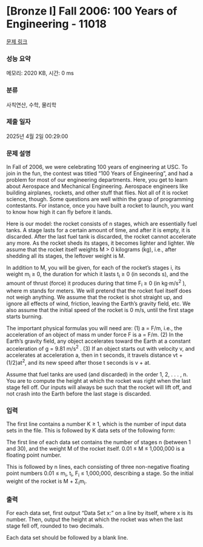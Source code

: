 # [Bronze I] Fall 2006: 100 Years of Engineering - 11018 

[문제 링크](https://www.acmicpc.net/problem/11018) 

### 성능 요약

메모리: 2020 KB, 시간: 0 ms

### 분류

사칙연산, 수학, 물리학

### 제출 일자

2025년 4월 2일 00:29:00

### 문제 설명

<p>In Fall of 2006, we were celebrating 100 years of engineering at USC. To join in the fun, the contest was titled “100 Years of Engineering”, and had a problem for most of our engineering departments. Here, you get to learn about Aerospace and Mechanical Engineering. Aerospace engineers like building airplanes, rockets, and other stuff that flies. Not all of it is rocket science, though. Some questions are well within the grasp of programming contestants. For instance, once you have built a rocket to launch, you want to know how high it can fly before it lands.</p>

<p>Here is our model: the rocket consists of n stages, which are essentially fuel tanks. A stage lasts for a certain amount of time, and after it is empty, it is discarded. After the last fuel tank is discarded, the rocket cannot accelerate any more. As the rocket sheds its stages, it becomes lighter and lighter. We assume that the rocket itself weights M > 0 kilograms (kg), i.e., after shedding all its stages, the leftover weight is M.</p>

<p>In addition to M, you will be given, for each of the rocket’s stages i, its weight m<sub>i</sub> ≥ 0, the duration for which it lasts t<sub>i</sub> ≥ 0 (in seconds s), and the amount of thrust (force) it produces during that time F<sub>i</sub> ≥ 0 (in kg·m/s<sup>2</sup> ), where m stands for meters. We will pretend that the rocket fuel itself does not weigh anything. We assume that the rocket is shot straight up, and ignore all effects of wind, friction, leaving the Earth’s gravity field, etc. We also assume that the initial speed of the rocket is 0 m/s, until the first stage starts burning.</p>

<p>The important physical formulas you will need are: (1) a = F/m, i.e., the acceleration of an object of mass m under force F is a = F/m. (2) In the Earth’s gravity field, any object accelerates toward the Earth at a constant acceleration of g = 9.81 m/s<sup>2</sup> . (3) If an object starts out with velocity v, and accelerates at acceleration a, then in t seconds, it travels distance vt + (1/2)at<sup>2</sup>, and its new speed after those t seconds is v + at.</p>

<p>Assume that fuel tanks are used (and discarded) in the order 1, 2, . . . , n. You are to compute the height at which the rocket was right when the last stage fell off. Our inputs will always be such that the rocket will lift off, and not crash into the Earth before the last stage is discarded.</p>

### 입력 

 <p>The first line contains a number K ≥ 1, which is the number of input data sets in the file. This is followed by K data sets of the following form:</p>

<p>The first line of each data set contains the number of stages n (between 1 and 30), and the weight M of the rocket itself. 0.01 ≤ M ≤ 1,000,000 is a floating point number.</p>

<p>This is followed by n lines, each consisting of three non-negative floating point numbers 0.01 ≤ m<sub>i</sub>, t<sub>i</sub>, F<sub>i</sub> ≤ 1,000,000, describing a stage. So the initial weight of the rocket is M + Σ<sub>i</sub>m<sub>i</sub>.</p>

### 출력 

 <p>For each data set, first output “Data Set x:” on a line by itself, where x is its number. Then, output the height at which the rocket was when the last stage fell off, rounded to two decimals.</p>

<p>Each data set should be followed by a blank line.</p>

